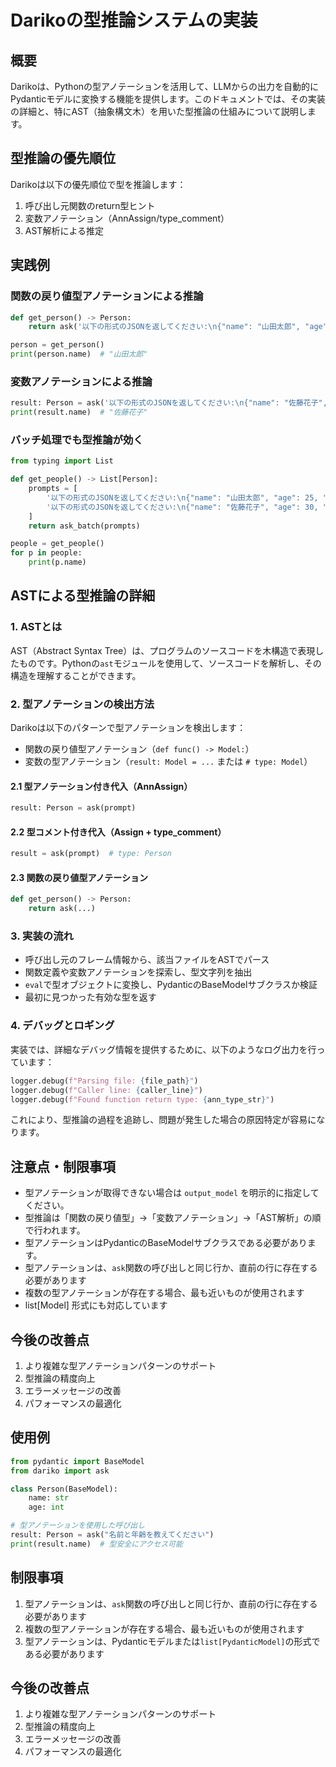 # Darikoの型推論システムの実装

## 概要

Darikoは、Pythonの型アノテーションを活用して、LLMからの出力を自動的にPydanticモデルに変換する機能を提供します。このドキュメントでは、その実装の詳細と、特にAST（抽象構文木）を用いた型推論の仕組みについて説明します。

## 型推論の優先順位

Darikoは以下の優先順位で型を推論します：

1. 呼び出し元関数のreturn型ヒント
2. 変数アノテーション（AnnAssign/type_comment）
3. AST解析による推定

## 実践例

### 関数の戻り値型アノテーションによる推論

```python
def get_person() -> Person:
    return ask('以下の形式のJSONを返してください:\n{"name": "山田太郎", "age": 25, "dummy": false}')

person = get_person()
print(person.name)  # "山田太郎"
```

### 変数アノテーションによる推論

```python
result: Person = ask('以下の形式のJSONを返してください:\n{"name": "佐藤花子", "age": 30, "dummy": true}')
print(result.name)  # "佐藤花子"
```

### バッチ処理でも型推論が効く

```python
from typing import List

def get_people() -> List[Person]:
    prompts = [
        '以下の形式のJSONを返してください:\n{"name": "山田太郎", "age": 25, "dummy": false}',
        '以下の形式のJSONを返してください:\n{"name": "佐藤花子", "age": 30, "dummy": true}',
    ]
    return ask_batch(prompts)

people = get_people()
for p in people:
    print(p.name)
```

## ASTによる型推論の詳細

### 1. ASTとは

AST（Abstract Syntax Tree）は、プログラムのソースコードを木構造で表現したものです。Pythonの`ast`モジュールを使用して、ソースコードを解析し、その構造を理解することができます。

### 2. 型アノテーションの検出方法

Darikoは以下のパターンで型アノテーションを検出します：

- 関数の戻り値型アノテーション（`def func() -> Model:`）
- 変数の型アノテーション（`result: Model = ...` または `# type: Model`）

#### 2.1 型アノテーション付き代入（AnnAssign）

```python
result: Person = ask(prompt)
```

#### 2.2 型コメント付き代入（Assign + type_comment）

```python
result = ask(prompt)  # type: Person
```

#### 2.3 関数の戻り値型アノテーション

```python
def get_person() -> Person:
    return ask(...)
```

### 3. 実装の流れ

- 呼び出し元のフレーム情報から、該当ファイルをASTでパース
- 関数定義や変数アノテーションを探索し、型文字列を抽出
- `eval`で型オブジェクトに変換し、PydanticのBaseModelサブクラスか検証
- 最初に見つかった有効な型を返す

### 4. デバッグとロギング

実装では、詳細なデバッグ情報を提供するために、以下のようなログ出力を行っています：

```python
logger.debug(f"Parsing file: {file_path}")
logger.debug(f"Caller line: {caller_line}")
logger.debug(f"Found function return type: {ann_type_str}")
```

これにより、型推論の過程を追跡し、問題が発生した場合の原因特定が容易になります。

## 注意点・制限事項

- 型アノテーションが取得できない場合は `output_model` を明示的に指定してください。
- 型推論は「関数の戻り値型」→「変数アノテーション」→「AST解析」の順で行われます。
- 型アノテーションはPydanticのBaseModelサブクラスである必要があります。
- 型アノテーションは、`ask`関数の呼び出しと同じ行か、直前の行に存在する必要があります
- 複数の型アノテーションが存在する場合、最も近いものが使用されます
- list[Model] 形式にも対応しています

## 今後の改善点

1. より複雑な型アノテーションパターンのサポート
2. 型推論の精度向上
3. エラーメッセージの改善
4. パフォーマンスの最適化

## 使用例

```python
from pydantic import BaseModel
from dariko import ask

class Person(BaseModel):
    name: str
    age: int

# 型アノテーションを使用した呼び出し
result: Person = ask("名前と年齢を教えてください")
print(result.name)  # 型安全にアクセス可能
```

## 制限事項

1. 型アノテーションは、`ask`関数の呼び出しと同じ行か、直前の行に存在する必要があります
2. 複数の型アノテーションが存在する場合、最も近いものが使用されます
3. 型アノテーションは、Pydanticモデルまたは`list[PydanticModel]`の形式である必要があります

## 今後の改善点

1. より複雑な型アノテーションパターンのサポート
2. 型推論の精度向上
3. エラーメッセージの改善
4. パフォーマンスの最適化 

